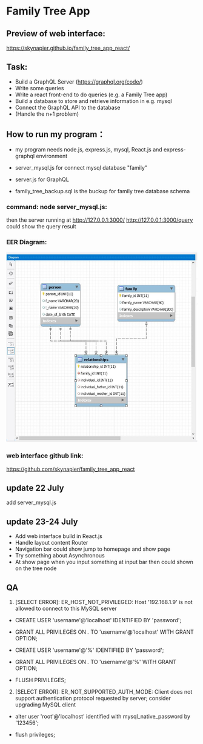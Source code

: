 # Family Tree App

## Preview of web interface:
https://skynapier.github.io/family_tree_app_react/

## Task:

* Build a GraphQL Server (https://graphql.org/code/)
* Write some queries
* Write a react front-end to do queries (e.g. a Family Tree app)
* Build a database to store and retrieve information in e.g. mysql
* Connect the GraphQL API to the database
* (Handle the n+1 problem)


## How to run my program： 
* my program needs node.js, express.js, mysql, React.js and express-graphql environment

* server_mysql.js for connect mysql database "family" 
* server.js for GraphQL
* family_tree_backup.sql is the buckup for family tree database schema

### command: node server_mysql.js: 
then the server running at http://127.0.0.1:3000/
http://127.0.0.1:3000/query could show the query result 

### EER Diagram:
![](./family_tree_EER_diagram.jpg)


### web interface github link:
https://github.com/skynapier/family_tree_app_react

## update 22 July
add server_mysql.js 

## update 23-24 July
* Add web interface build in React.js 
* Handle layout content Router 
* Navigation bar could show jump to homepage and show page
* Try something about Asynchronous
* At show page when you input something at input bar then could shown on the tree node

## QA
1. [SELECT ERROR]: ER_HOST_NOT_PRIVILEGED: Host '192.168.1.9' is not allowed to connect to this MySQL server
* CREATE USER 'username'@'localhost' IDENTIFIED BY 'password';

* GRANT ALL PRIVILEGES ON *.* TO 'username'@'localhost' WITH GRANT OPTION;

* CREATE USER 'username'@'%' IDENTIFIED BY 'password';

* GRANT ALL PRIVILEGES ON *.* TO 'username'@'%' WITH GRANT OPTION;

* FLUSH PRIVILEGES;

2.  [SELECT ERROR]: ER_NOT_SUPPORTED_AUTH_MODE: Client does not support authentication protocol requested by server; consider upgrading MySQL client
* alter user 'root'@'localhost' identified with mysql_native_password by '123456';

* flush privileges;